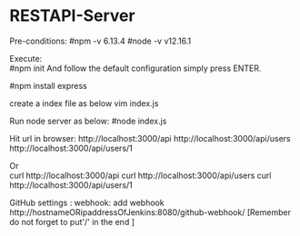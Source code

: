 # RESTAPI-Server 


Pre-conditions:
#npm -v
6.13.4
#node -v
v12.16.1


Execute:   
#npm init
And follow the default configuration simply press ENTER.

#npm install express

create a index file as below
vim index.js

Run node server as below:
#node index.js

Hit url in browser:
http://localhost:3000/api
http://localhost:3000/api/users
http://localhost:3000/api/users/1

Or  
curl http://localhost:3000/api
curl http://localhost:3000/api/users
curl http://localhost:3000/api/users/1


GitHub settings : webhook: add webhook
http://hostnameORipaddressOfJenkins:8080/github-webhook/   [Remember do not forget to put'/' in the end ]
